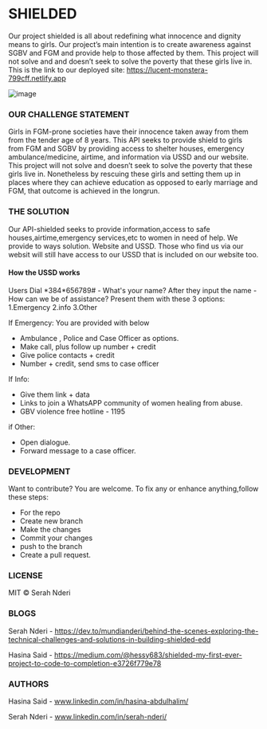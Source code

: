 
# SHIELDED
Our project shielded is all about redefining what innocence and dignity means to girls. Our project’s main intention is to create awareness against SGBV and FGM and provide help to those affected by them. This project will not solve and and doesn’t seek to solve the poverty that these girls live in.
This is the link to our deployed site: https://lucent-monstera-799cff.netlify.app

 ![image](https://github.com/MundiaNderi/Shielded/assets/113606328/7ed60220-39a0-4fdd-bf13-f0d4b6485e86)


### OUR CHALLENGE STATEMENT
Girls in FGM-prone societies have their innocence taken away from them from the tender age of 8 years. This API seeks to provide shield to girls from FGM and SGBV by providing access to shelter houses, emergency ambulance/medicine, airtime, and information via USSD and our website.
This project will not solve and doesn’t seek to solve the poverty that these girls live in. Nonetheless by rescuing these girls and setting them up in places where they can achieve education as opposed to early marriage and FGM, that outcome is achieved in the longrun.

### THE SOLUTION
Our API-shielded seeks to provide information,access to safe houses,airtime,emergency services,etc to women in need of help.
We provide to ways solution. Website and USSD. Those who find us via our websit will still have access to our USSD that is included on our website too.

#### How the USSD works
Users Dial  \*384*656789# -  What's your name?
After they input the name -
How can we be of assistance? Present them with these 3 options:
1.Emergency 
2.info
3.Other

If Emergency: You are provided with below 
- Ambulance , Police and Case Officer as options.
- Make call, plus follow up number + credit
- Give police contacts + credit
- Number + credit, send sms to case officer

If Info:
- Give them link + data
- Links to join a WhatsAPP community of women healing from abuse.
- GBV violence free hotline - 1195

if Other:
- Open dialogue.
- Forward message to a case officer.


### DEVELOPMENT
Want to contribute? You are welcome.
To fix any or enhance anything,follow these steps:

- For the repo
- Create  new branch
- Make the changes
- Commit your changes
- push to the branch
- Create a pull request.

### LICENSE
MIT  © Serah Nderi

### BLOGS
Serah Nderi - https://dev.to/mundianderi/behind-the-scenes-exploring-the-technical-challenges-and-solutions-in-building-shielded-edd

Hasina Said - https://medium.com/@hessy683/shielded-my-first-ever-project-to-code-to-completion-e3726f779e78

### AUTHORS
Hasina Said - www.linkedin.com/in/hasina-abdulhalim/

Serah Nderi - www.linkedin.com/in/serah-nderi/









